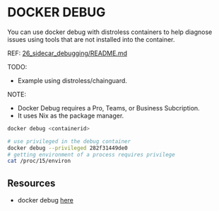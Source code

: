 # DOCKER DEBUG

You can use docker debug with distroless containers to help diagnose issues using tools that are not installed into the container.  

REF: [26_sidecar_debugging/README.md](../26_sidecar_debugging/README.md)

TODO:

* Example using distroless/chainguard.

NOTE:

* Docker Debug requires a Pro, Teams, or Business Subcription.  
* It uses Nix as the package manager.  

```sh
docker debug <containerid>

# use privileged in the debug container
docker debug --privileged 282f31449de0
# getting environment of a process requires privilege
cat /proc/15/environ
```

## Resources

* docker debug [here](https://docs.docker.com/reference/cli/docker/debug/)
